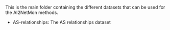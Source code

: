 This is the main folder containing the different datasets that can be used for the AI2NetMon methods.

* AS-relationships: The AS relationships dataset
